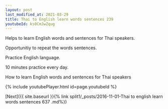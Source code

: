 ```yaml
---
layout: post
last_modified_at: 2021-03-29
title: Thai to English learn words sentences 239 
youtubeId: ks0CmJwZqug
---
```

 
 
Helps to learn English words and sentences for Thai speakers.

Opportunitiy to repeat the words sentences. 

Practice English language. 
 
10 minutes practice every day. 
 
How to learn English words and sentences for Thai speakers 
 
{% include youtubePlayer.html id=page.youtubeId %}
 
 
[Next]({{ site.baseurl }}{% link  split1/_posts/2016-11-01-Thai to english learn words sentences 637 .md%})
 
